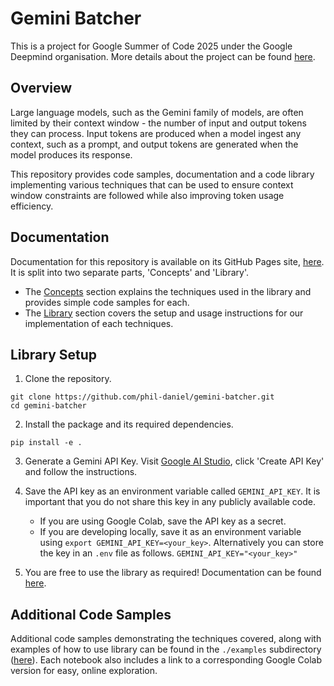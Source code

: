 # Gemini Batcher

This is a project for Google Summer of Code 2025 under the Google Deepmind organisation. More details about the project can be found [here](https://summerofcode.withgoogle.com/programs/2025/projects/QwrjzUxs).

## Overview

Large language models, such as the Gemini family of models, are often limited by their context window - the number of input and output tokens they can process. Input tokens are produced when a model ingest any context, such as a prompt, and output tokens are generated when the model produces its response.

This repository provides code samples, documentation and a code library implementing various techniques that can be used to ensure context window constraints are followed while also improving token usage efficiency.

## Documentation

Documentation for this repository is available on its GitHub Pages site, [here](https://phil-daniel.github.io/gemini-batcher/). It is split into two separate parts, 'Concepts' and 'Library'.
- The [Concepts](https://phil-daniel.github.io/gemini-batcher/concepts/) section explains the techniques used in the library and provides simple code samples for each.
- The [Library](https://phil-daniel.github.io/gemini-batcher/library/) section covers the setup and usage instructions for our implementation of each techniques.

## Library Setup

1. Clone the repository.
```
git clone https://github.com/phil-daniel/gemini-batcher.git
cd gemini-batcher
```

2. Install the package and its required dependencies.
```
pip install -e .
```

3. Generate a Gemini API Key.
    Visit [Google AI Studio](https://aistudio.google.com/apikey), click 'Create API Key' and follow the instructions.

4. Save the API key as an environment variable called `GEMINI_API_KEY`. It is important that you do not share this key in any publicly available code.
    - If you are using Google Colab, save the API key as a secret.
    - If you are developing locally, save it as an environment variable using `export GEMINI_API_KEY=<your_key>`. Alternatively you can store the key in an `.env` file as follows. `GEMINI_API_KEY="<your_key>"`

5. You are free to use the library as required! Documentation can be found [here](https://phil-daniel.github.io/gemini-batcher/library/).

## Additional Code Samples

Additional code samples demonstrating the techniques covered, along with examples of how to use library can be found in the `./examples` subdirectory ([here](https://github.com/phil-daniel/gemini-batcher)). Each notebook also includes a link to a corresponding Google Colab version for easy, online exploration.
